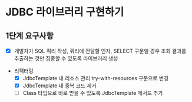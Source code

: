 # JDBC 라이브러리 구현하기

## 1단계 요구사항

- [x] 개발자가 SQL 쿼리 작성, 쿼리에 전달할 인자, SELECT 구문일 경우 조회 결과를 추출하는 것만 집중할 수 있도록 라이브러리 생성
- 리팩터링
  - [x] JdbcTemplate 내 리소스 관리 try-with-resources 구문으로 변경
  - [x] JdbcTemplate 내 중복 코드 제거
  - [ ] Class 타입으로 바로 받을 수 있도록 JdbcTemplate 메서드 추가
